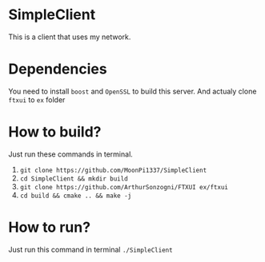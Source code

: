 # SimpleClient
This is a client that uses my network.  
# Dependencies
You need to install `boost` and `OpenSSL` to build this server.
And actualy clone `ftxui` to `ex` folder
# How to build?
Just run these commands in terminal.  
1. `git clone https://github.com/MoonPi1337/SimpleClient`
2. `cd SimpleClient && mkdir build`
3. `git clone https://github.com/ArthurSonzogni/FTXUI ex/ftxui`
4. `cd build && cmake .. && make -j`
# How to run?
Just run this command in terminal `./SimpleClient`
